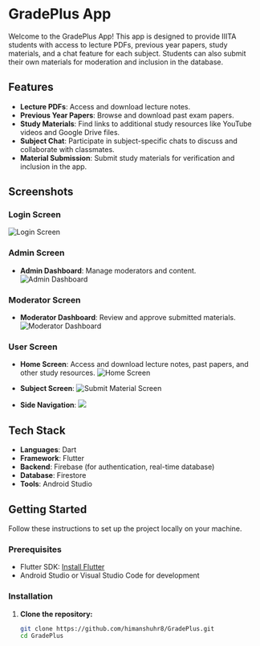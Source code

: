 # GradePlus App

Welcome to the GradePlus App! This app is designed to provide IIITA students with access to lecture PDFs, previous year papers, study materials, and a chat feature for each subject. Students can also submit their own materials for moderation and inclusion in the database.

## Features

- **Lecture PDFs**: Access and download lecture notes.
- **Previous Year Papers**: Browse and download past exam papers.
- **Study Materials**: Find links to additional study resources like YouTube videos and Google Drive files.
- **Subject Chat**: Participate in subject-specific chats to discuss and collaborate with classmates.
- **Material Submission**: Submit study materials for verification and inclusion in the app.


## Screenshots

### Login Screen
![Login Screen](screenshots/login_screen.jpg)

### Admin Screen
- **Admin Dashboard**: Manage moderators and content.
  ![Admin Dashboard](screenshots/admin.jpg)

### Moderator Screen
- **Moderator Dashboard**: Review and approve submitted materials.
  ![Moderator Dashboard](screenshots/moderator_screen.jpg)

### User Screen
- **Home Screen**: Access and download lecture notes, past papers, and other study resources.
  ![Home Screen](screenshots/homescreen.jpg)
  
- **Subject Screen**: 
  ![Submit Material Screen](screenshots/subject_screen.jpg)

  
- **Side Navigation**: 
  ![](screenshots/side_nav.jpg)

## Tech Stack

- **Languages**: Dart
- **Framework**: Flutter
- **Backend**: Firebase (for authentication, real-time database)
- **Database**: Firestore
- **Tools**: Android Studio


## Getting Started

Follow these instructions to set up the project locally on your machine.

### Prerequisites

- Flutter SDK: [Install Flutter](https://flutter.dev/docs/get-started/install)
- Android Studio or Visual Studio Code for development

### Installation

1. **Clone the repository:**

   ```bash
   git clone https://github.com/himanshuhr8/GradePlus.git
   cd GradePlus

